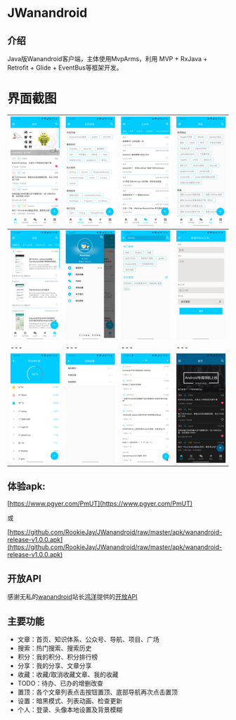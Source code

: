 # JWanandroid

## 介绍
Java版Wanandroid客户端，主体使用MvpArms，利用 MVP + RxJava + Retrofit + Glide + EventBus等框架开发。

# 界面截图

| ![首页](imgs/首页.jpg) | ![知识体系](imgs/知识体系.jpg) | ![公众号](imgs/公众号.jpg) | ![导航](imgs/导航.jpg) |
| --- | --- | --- | --- |
| ![项目](imgs/项目.jpg) | ![侧滑菜单](imgs/侧滑菜单.jpg) | ![搜索](imgs/搜索.jpg) | ![TODO编辑](imgs/TODO编辑.jpg) |
| --- | --- | --- | --- |
| ![积分排行榜](imgs/积分排行榜.jpg) | ![系统设置](imgs/系统设置.jpg) | ![广场](imgs/广场.jpg) | ![暗黑模式](imgs/暗黑模式.jpg) |

## 体验apk:

[https://www.pgyer.com/PmUT](https://www.pgyer.com/PmUT)

或

[https://github.com/RookieJay/JWanandroid/raw/master/apk/wanandroid-release-v1.0.0.apk](https://github.com/RookieJay/JWanandroid/raw/master/apk/wanandroid-release-v1.0.0.apk)


## 开放API

感谢无私的[wanandroid](https://wanandroid.com/)站长[鸿洋](https://me.csdn.net/lmj623565791)提供的[开放API](https://wanandroid.com/blog/show/2)

## 主要功能

- 文章：首页、知识体系、公众号、导航、项目、广场
- 搜索：热门搜索、搜索历史
- 积分：我的积分、积分排行榜
- 分享：我的分享、文章分享
- 收藏：收藏/取消收藏文章、我的收藏
- TODO：待办、已办的增删改查
- 置顶：各个文章列表点击按钮置顶、底部导航再次点击置顶
- 设置：暗黑模式、列表动画、检查更新
- 个人：登录、头像本地设置及背景模糊





